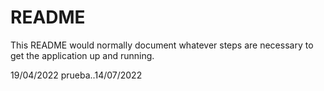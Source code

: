 # README

This README would normally document whatever steps are necessary to get the
application up and running.

19/04/2022 prueba..14/07/2022

